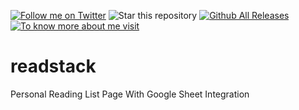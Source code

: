 [![Follow me on Twitter](https://img.shields.io/twitter/follow/shaikharfan7?style=social)](https://twitter.com/shaikharfan7)
![Star this repository](https://img.shields.io/github/stars/shaikharfan7/COVID19-Stats-India?style=social)
[![Github All Releases](https://img.shields.io/github/downloads/shaikharfan7/COVID19-Stats-India/total.svg)](https://github.com/shaikharfan7/COVID19-Stats-India/releases)
[![To know more about me visit](https://github.com/shaikharfan7/COVID19-Stats-India/blob/master/app/src/main/res/drawable/site_button.png)](http://shaikharfan.me)


# readstack

Personal Reading List Page With Google Sheet Integration


